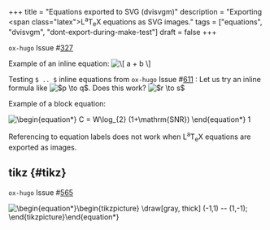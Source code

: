 +++
title = "Equations exported to SVG (dvisvgm)"
description = "Exporting <span class=\"latex\">L<sup>a</sup>T<sub>e</sub>X</span> equations as SVG images."
tags = ["equations", "dvisvgm", "dont-export-during-make-test"]
draft = false
+++

`ox-hugo` Issue #[327](https://github.com/kaushalmodi/ox-hugo/issues/327)

Example of an inline equation: <img src="/ltximg/all-posts_ceee782e7b4ae762ba5504ce2f6f7515c733c34c.svg" alt="\[ a + b \]" class="org-svg" />

Testing `$ .. $` inline equations from `ox-hugo` Issue #[611](https://github.com/kaushalmodi/ox-hugo/issues/611) : Let us
try an inline formula like <img src="/ltximg/all-posts_a2f8ff5884c400b703d2bd3bb56e2f12734ab4b7.svg" alt="$p \to q$" class="org-svg" />. Does this work? <img src="/ltximg/all-posts_fcfea8394a309a9047e94f624a025817e817f0cd.svg" alt="$r \to s$" class="org-svg" />

Example of a block equation:


<div class="equation-container">
<span class="equation">
<img src="/ltximg/all-posts_bfe9e5d17c9e7a6e0fb64dba06c0d3466b8d9542.svg" alt="\begin{equation*}
C = W\log_{2} (1+\mathrm{SNR})
\end{equation*}
" class="org-svg" />
</span>
<span class="equation-label">
1
</span>
</div>

<div class="note">

Referencing to equation labels does not work when <span class="latex">L<sup>a</sup>T<sub>e</sub>X</span>
equations are exported as images.

</div>


## tikz {#tikz}

`ox-hugo` Issue #[565](https://github.com/kaushalmodi/ox-hugo/issues/565)


<div class="equation-container">
<span class="equation">
<img src="/ltximg/all-posts_883cc123fe80ef810c1787b4c684be98b48dae22.svg" alt="\begin{equation*}\begin{tikzpicture}
  \draw[gray, thick] (-1,1) -- (1,-1);
\end{tikzpicture}\end{equation*}" class="org-svg" />
</span>
</div>
